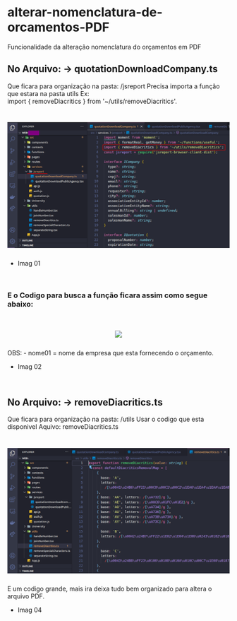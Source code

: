 # alterar-nomenclatura-de-orcamentos-PDF
Funcionalidade da alteração nomenclatura do orçamentos em PDF

## No Arquivo: -> quotationDownloadCompany.ts
Que ficara para organização na pasta: /jsreport
Precisa importa a função que estara na pasta utils
Ex:<br>
import { removeDiacritics } from '~/utils/removeDiacritics'.

<h1 align="center">
    <img src="./img/01.png" />
</h1>

- Imag 01
<br>

### E o Codigo para busca a função ficara assim como segue abaixo:
<h1 align="center">
    <img src="./img/.png" />
</h1>

OBS: - nome01 = nome da empresa que esta fornecendo o orçamento.
- Imag 02
<br>

## No Arquivo: -> removeDiacritics.ts
Que ficara para organização na pasta: /utils
Usar o codigo que esta disponivel Aquivo: removeDiacritics.ts
<h1 align="center">
    <img src="./img/04.png" />
</h1>

E um codigo grande, mais ira deixa tudo bem organizado para altera o arquivo PDF.

- Imag 04
